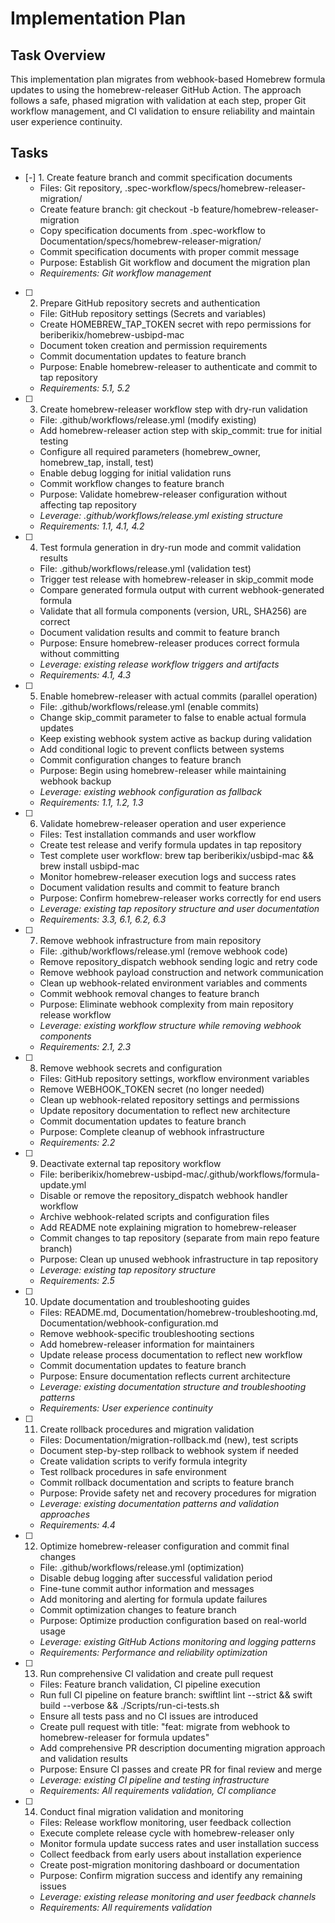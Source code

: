 # Implementation Plan

## Task Overview

This implementation plan migrates from webhook-based Homebrew formula updates to using the homebrew-releaser GitHub Action. The approach follows a safe, phased migration with validation at each step, proper Git workflow management, and CI validation to ensure reliability and maintain user experience continuity.

## Tasks

- [-] 1. Create feature branch and commit specification documents
  - Files: Git repository, .spec-workflow/specs/homebrew-releaser-migration/
  - Create feature branch: git checkout -b feature/homebrew-releaser-migration
  - Copy specification documents from .spec-workflow to Documentation/specs/homebrew-releaser-migration/
  - Commit specification documents with proper commit message
  - Purpose: Establish Git workflow and document the migration plan
  - _Requirements: Git workflow management_

- [ ] 2. Prepare GitHub repository secrets and authentication
  - File: GitHub repository settings (Secrets and variables)
  - Create HOMEBREW_TAP_TOKEN secret with repo permissions for beriberikix/homebrew-usbipd-mac
  - Document token creation and permission requirements
  - Commit documentation updates to feature branch
  - Purpose: Enable homebrew-releaser to authenticate and commit to tap repository
  - _Requirements: 5.1, 5.2_

- [ ] 3. Create homebrew-releaser workflow step with dry-run validation
  - File: .github/workflows/release.yml (modify existing)
  - Add homebrew-releaser action step with skip_commit: true for initial testing
  - Configure all required parameters (homebrew_owner, homebrew_tap, install, test)
  - Enable debug logging for initial validation runs
  - Commit workflow changes to feature branch
  - Purpose: Validate homebrew-releaser configuration without affecting tap repository
  - _Leverage: .github/workflows/release.yml existing structure_
  - _Requirements: 1.1, 4.1, 4.2_

- [ ] 4. Test formula generation in dry-run mode and commit validation results
  - File: .github/workflows/release.yml (validation test)
  - Trigger test release with homebrew-releaser in skip_commit mode
  - Compare generated formula output with current webhook-generated formula
  - Validate that all formula components (version, URL, SHA256) are correct
  - Document validation results and commit to feature branch
  - Purpose: Ensure homebrew-releaser produces correct formula without committing
  - _Leverage: existing release workflow triggers and artifacts_
  - _Requirements: 4.1, 4.3_

- [ ] 5. Enable homebrew-releaser with actual commits (parallel operation)
  - File: .github/workflows/release.yml (enable commits)
  - Change skip_commit parameter to false to enable actual formula updates
  - Keep existing webhook system active as backup during validation
  - Add conditional logic to prevent conflicts between systems
  - Commit configuration changes to feature branch
  - Purpose: Begin using homebrew-releaser while maintaining webhook backup
  - _Leverage: existing webhook configuration as fallback_
  - _Requirements: 1.1, 1.2, 1.3_

- [ ] 6. Validate homebrew-releaser operation and user experience
  - Files: Test installation commands and user workflow
  - Create test release and verify formula updates in tap repository
  - Test complete user workflow: brew tap beriberikix/usbipd-mac && brew install usbipd-mac
  - Monitor homebrew-releaser execution logs and success rates
  - Document validation results and commit to feature branch
  - Purpose: Confirm homebrew-releaser works correctly for end users
  - _Leverage: existing tap repository structure and user documentation_
  - _Requirements: 3.3, 6.1, 6.2, 6.3_

- [ ] 7. Remove webhook infrastructure from main repository
  - File: .github/workflows/release.yml (remove webhook code)
  - Remove repository_dispatch webhook sending logic and retry code
  - Remove webhook payload construction and network communication
  - Clean up webhook-related environment variables and comments
  - Commit webhook removal changes to feature branch
  - Purpose: Eliminate webhook complexity from main repository release workflow
  - _Leverage: existing workflow structure while removing webhook components_
  - _Requirements: 2.1, 2.3_

- [ ] 8. Remove webhook secrets and configuration
  - Files: GitHub repository settings, workflow environment variables
  - Remove WEBHOOK_TOKEN secret (no longer needed)
  - Clean up webhook-related repository settings and permissions
  - Update repository documentation to reflect new architecture
  - Commit documentation updates to feature branch
  - Purpose: Complete cleanup of webhook infrastructure
  - _Requirements: 2.2_

- [ ] 9. Deactivate external tap repository workflow
  - File: beriberikix/homebrew-usbipd-mac/.github/workflows/formula-update.yml
  - Disable or remove the repository_dispatch webhook handler workflow
  - Archive webhook-related scripts and configuration files
  - Add README note explaining migration to homebrew-releaser
  - Commit changes to tap repository (separate from main repo feature branch)
  - Purpose: Clean up unused webhook infrastructure in tap repository
  - _Leverage: existing tap repository structure_
  - _Requirements: 2.5_

- [ ] 10. Update documentation and troubleshooting guides
  - Files: README.md, Documentation/homebrew-troubleshooting.md, Documentation/webhook-configuration.md
  - Remove webhook-specific troubleshooting sections
  - Add homebrew-releaser information for maintainers
  - Update release process documentation to reflect new workflow
  - Commit documentation updates to feature branch
  - Purpose: Ensure documentation reflects current architecture
  - _Leverage: existing documentation structure and troubleshooting patterns_
  - _Requirements: User experience continuity_

- [ ] 11. Create rollback procedures and migration validation
  - Files: Documentation/migration-rollback.md (new), test scripts
  - Document step-by-step rollback to webhook system if needed
  - Create validation scripts to verify formula integrity
  - Test rollback procedures in safe environment
  - Commit rollback documentation and scripts to feature branch
  - Purpose: Provide safety net and recovery procedures for migration
  - _Leverage: existing documentation patterns and validation approaches_
  - _Requirements: 4.4_

- [ ] 12. Optimize homebrew-releaser configuration and commit final changes
  - File: .github/workflows/release.yml (optimization)
  - Disable debug logging after successful validation period
  - Fine-tune commit author information and messages
  - Add monitoring and alerting for formula update failures
  - Commit optimization changes to feature branch
  - Purpose: Optimize production configuration based on real-world usage
  - _Leverage: existing GitHub Actions monitoring and logging patterns_
  - _Requirements: Performance and reliability optimization_

- [ ] 13. Run comprehensive CI validation and create pull request
  - Files: Feature branch validation, CI pipeline execution
  - Run full CI pipeline on feature branch: swiftlint lint --strict && swift build --verbose && ./Scripts/run-ci-tests.sh
  - Ensure all tests pass and no CI issues are introduced
  - Create pull request with title: "feat: migrate from webhook to homebrew-releaser for formula updates"
  - Add comprehensive PR description documenting migration approach and validation results
  - Purpose: Ensure CI passes and create PR for final review and merge
  - _Leverage: existing CI pipeline and testing infrastructure_
  - _Requirements: All requirements validation, CI compliance_

- [ ] 14. Conduct final migration validation and monitoring
  - Files: Release workflow monitoring, user feedback collection
  - Execute complete release cycle with homebrew-releaser only
  - Monitor formula update success rates and user installation success
  - Collect feedback from early users about installation experience
  - Create post-migration monitoring dashboard or documentation
  - Purpose: Confirm migration success and identify any remaining issues
  - _Leverage: existing release monitoring and user feedback channels_
  - _Requirements: All requirements validation_